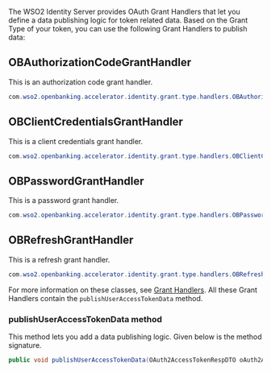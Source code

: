 The WSO2 Identity Server provides OAuth Grant Handlers that let you define a data publishing logic for token related 
data. Based on the Grant Type of your token, you can use the following Grant Handlers to publish data:

## OBAuthorizationCodeGrantHandler
  
This is an authorization code grant handler.
  
``` java
com.wso2.openbanking.accelerator.identity.grant.type.handlers.OBAuthorizationCodeGrantHandler
```

## OBClientCredentialsGrantHandler 

This is a client credentials grant handler.

``` java
com.wso2.openbanking.accelerator.identity.grant.type.handlers.OBClientCredentialsGrantHandler
```

## OBPasswordGrantHandler

This is a password grant handler.

``` java
com.wso2.openbanking.accelerator.identity.grant.type.handlers.OBPasswordGrantHandler
```

## OBRefreshGrantHandler

This is a refresh grant handler.
    
``` java
com.wso2.openbanking.accelerator.identity.grant.type.handlers.OBRefreshGrantHandler
```

For more information on these classes, see [Grant Handlers](grant-handlers.md). All these Grant Handlers contain the 
`publishUserAccessTokenData` method.

### publishUserAccessTokenData method

This method lets you add a data publishing logic. Given below is the method signature.

``` java
public void publishUserAccessTokenData(OAuth2AccessTokenRespDTO oAuth2AccessTokenRespDTO);
```
